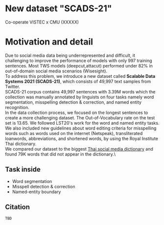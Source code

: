 # New dataset "SCADS-21"

Co-operate VISTEC x CMU (XXXXX)

# Motivation and detail
Due to social media data being underrepresented and difficult, it challenging to improve the performance of models with only 997 training sentences. Most TWS models (deepcut,attacut) performed under 82% in out-of-domain social media scenarios (Wisesight).\
To address this problem, we introduce a new dataset called **Scalable Data Systems 2021 (SCADS-21)**, which consists of 49,997 text samples from Twitter.\
SCADS-21 corpus contains 49,997 sentences with 3.39M words which the collection was manually annotated by linguists on four tasks namely word segmentation, misspelling detection \& correction, and named entity recognition.\
In the data collection process, we focused on the longest sentences to create a more challenging dataset. The Out-of-Vocabulary rate on the test set is 13.65. We followed LST20's work for the word and named entity tasks.\
We also included new guidelines about word editing criteria for misspelling words such as words used on the internet (Netspeak), transliterated loanwords, abbreviations, and shortened words, by using the Royal Institute Thai dictionary.\
We compared our dataset to the biggest [Thai social media dictionary](https://github.com/Knight-H/thai-lm) and found 79K words that did not appear in the dictionary.\
## Task inside
- Word segmentation
- Misspell detection & correction
- Named-entity boundary

## Citation
```
TBD
```
